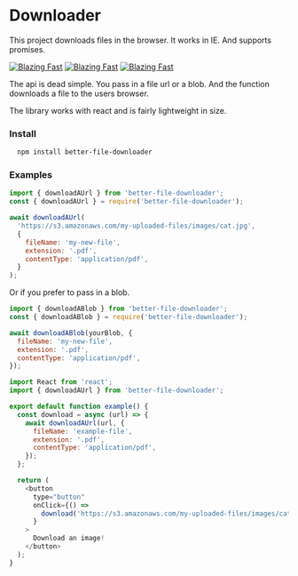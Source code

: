 # Downloader

This project downloads files in the browser. It works in IE. And supports promises.

[![Blazing Fast](https://badgen.now.sh/badge/speed/blazing%20%F0%9F%94%A5/green)](https://www.npmjs.com/package/better-file-downloader) [![Blazing Fast](https://badgen.now.sh/badge/speed/blazing%20%F0%9F%94%A5/green)](https://www.npmjs.com/package/better-file-downloader) [![Blazing Fast](https://badgen.now.sh/badge/speed/blazing%20%F0%9F%94%A5/green)](https://www.npmjs.com/package/better-file-downloader)

The api is dead simple. You pass in a file url or a blob. And the function downloads a file to the users browser.

The library works with react and is fairly lightweight in size.

### Install

```bash
  npm install better-file-downloader
```

### Examples

```js
import { downloadAUrl } from 'better-file-downloader';
const { downloadAUrl } = require('better-file-downloader');

await downloadAUrl(
  'https://s3.amazonaws.com/my-uploaded-files/images/cat.jpg',
  {
    fileName: 'my-new-file',
    extension: '.pdf',
    contentType: 'application/pdf',
  }
);
```

Or if you prefer to pass in a blob.

```js
import { downloadABlob } from 'better-file-downloader';
const { downloadABlob } = require('better-file-downloader');

await downloadABlob(yourBlob, {
  fileName: 'my-new-file',
  extension: '.pdf',
  contentType: 'application/pdf',
});
```

```js
import React from 'react';
import { downloadAUrl } from 'better-file-downloader';

export default function example() {
  const download = async (url) => {
    await downloadAUrl(url, {
      fileName: 'example-file',
      extension: '.pdf',
      contentType: 'application/pdf',
    });
  };

  return (
    <button
      type="button"
      onClick={() =>
        download('https://s3.amazonaws.com/my-uploaded-files/images/cat.jpg')
      }
    >
      Download an image!
    </button>
  );
}
```
